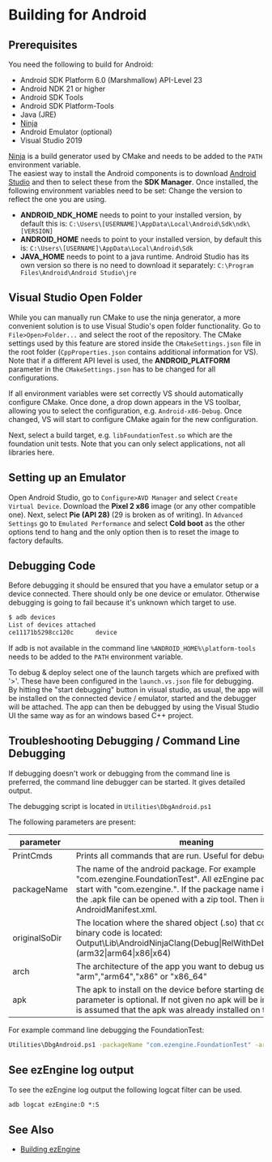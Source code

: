 # Building for Android

## Prerequisites

You need the following to build for Android:

* Android SDK Platform 6.0 (Marshmallow) API-Level 23
* Android NDK 21 or higher
* Android SDK Tools
* Android SDK Platform-Tools
* Java (JRE)
* [Ninja](https://ninja-build.org)
* Android Emulator (optional)
* Visual Studio 2019

[Ninja](https://ninja-build.org/) is a build generator used by CMake and needs to be added to the `PATH` environment variable.\
The easiest way to install the Android components is to download [Android Studio](https://developer.android.com/studio) and then to select these from the **SDK Manager**.
Once installed, the following environment variables need to be set:
Change the version to reflect the one you are using.
  
* **ANDROID_NDK_HOME** needs to point to your installed version, by default this is: `C:\Users\[USERNAME]\AppData\Local\Android\Sdk\ndk\[VERSION]`
* **ANDROID_HOME** needs to point to your installed version, by default this is: `C:\Users\[USERNAME]\AppData\Local\Android\Sdk`
* **JAVA_HOME** needs to point to a java runtime. Android Studio has its own version so there is no need to download it separately: `C:\Program Files\Android\Android Studio\jre`

## Visual Studio Open Folder

While you can manually run CMake to use the ninja generator, a more convenient solution is to use Visual Studio's open folder functionality. Go to `File>Open>Folder...` and select the root of the repository. The CMake settings used by this feature are stored inside the `CMakeSettings.json` file in the root folder (`CppProperties.json` contains additional information for VS). Note that if a different API level is used, the **ANDROID_PLATFORM** parameter in the `CMakeSettings.json` has to be changed for all configurations.

If all environment variables were set correctly VS should automatically configure CMake. Once done, a drop down appears in the VS toolbar, allowing you to select the configuration, e.g. `Android-x86-Debug`. Once changed, VS will start to configure CMake again for the new configuration.

Next, select a build target, e.g. `libFoundationTest.so` which are the foundation unit tests. Note that you can only select applications, not all libraries here.

## Setting up an Emulator

Open Android Studio, go to `Configure>AVD Manager` and select `Create Virtual Device`. Download the **Pixel 2 x86** image (or any other compatible one). Next, select **Pie (API 28)** (29 is broken as of writing). In `Advanced Settings` go to `Emulated Performance` and select **Cold boot** as the other options tend to hang and the only option then is to reset the image to factory defaults.

## Debugging Code

Before debugging it should be ensured that you have a emulator setup or a device connected. There should only be one device or emulator. Otherwise debugging is going to fail because it's unknown which target to use.

``` cmd
$ adb devices
List of devices attached
ce11171b5298cc120c      device
```

If adb is not available in the command line `%ANDROID_HOME%\platform-tools` needs to be added to the `PATH` environment variable.

To debug & deploy select one of the launch targets which are prefixed with '>'. These have been configured in the `launch.vs.json` file for debugging. By hitting the "start debugging" button in visual studio, as usual, the app will be installed on the connected device / emulator, started and the debugger will be attached. The app can then be debugged by using the Visual Studio UI the same way as for an windows based C++ project.

## Troubleshooting Debugging / Command Line Debugging

If debugging doesn't work or debugging from the command line is preferred, the command line debugger can be started. It gives detailed output.

The debugging script is located in `Utilities\DbgAndroid.ps1`

The following parameters are present:

| parameter | meaning |
|-----------|---------|
|PrintCmds|Prints all commands that are run. Useful for debugging issues.|
|packageName|The name of the android package. For example "com.ezengine.FoundationTest". All ezEngine package names start with "com.ezengine.". If the package name is not known the .apk file can be opened with a zip tool. Then inspect the AndroidManifest.xml.|
|originalSoDir|The location where the shared object (.so) that contains all the binary code is located: Output\Lib\AndroidNinjaClang(Debug\|RelWithDebInfo\|Release)(arm32\|arm64\|x86\|x64)|
|arch|The architecture of the app you want to debug usually "arm","arm64","x86" or "x86_64"|
|apk|The apk to install on the device before starting debugging. This parameter is optional. If not given no apk will be installed and it is assumed that the apk was already installed on the device|

For example command line debugging the FoundationTest:

``` cmd
Utilities\DbgAndroid.ps1 -packageName "com.ezengine.FoundationTest" -arch arm -apk "Output\Lib\AndroidNinjaClangDebugArm32\FoundationTest.apk" -originalSoDir "Output\Lib\AndroidNinjaClangDebugArm32"
```

## See ezEngine log output

To see the ezEngine log output the following logcat filter can be used.

``` cmd
adb logcat ezEngine:D *:S
```

## See Also

* [Building ezEngine](building-ez.md)
